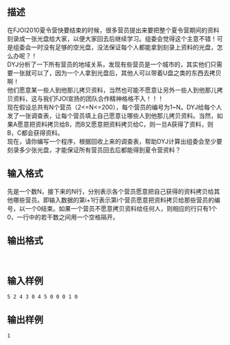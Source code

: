 ## 描述

在FJOI2010夏令营快要结束的时候，很多营员提出来要把整个夏令营期间的资料刻录成一张光盘给大家，以便大家回去后继续学习。组委会觉得这个主意不错！可是组委会一时没有足够的空光盘，没法保证每个人都能拿到刻录上资料的光盘，怎么办呢？！<br /> DYJ分析了一下所有营员的地域关系，发现有些营员是一个城市的，其实他们只需要一张就可以了，因为一个人拿到光盘后，其他人可以带着U盘之类的东西去拷贝啊！<br /> 他们愿意某一些人到他那儿拷贝资料，当然也可能不愿意让另外一些人到他那儿拷贝资料，这与我们FJOI宣扬的团队合作精神格格不入！！！<br /> 现在假设总共有N个营员（2<=N<=200），每个营员的编号为1~N。DYJ给每个人发了一张调查表，让每个营员填上自己愿意让哪些人到他那儿拷贝资料。当然，如果A愿意把资料拷贝给B，而B又愿意把资料拷贝给C，则一旦A获得了资料，则B，C都会获得资料。<br /> 现在，请你编写一个程序，根据回收上来的调查表，帮助DYJ计算出组委会至少要刻录多少张光盘，才能保证所有营员回去后都能得到夏令营资料？<br />

## 输入格式

先是一个数N，接下来的N行，分别表示各个营员愿意把自己获得的资料拷贝给其他哪些营员。即输入数据的第i+1行表示第i个营员愿意把资料拷贝给那些营员的编号，以一个0结束。如果一个营员不愿意拷贝资料给任何人，则相应的行只有1个0，一行中的若干数之间用一个空格隔开。

## 输出格式

 

## 输入样例

```plaintext
5 2 4 3 0 4 5 0 0 0 1 0
```

## 输出样例

```plaintext
1
```



 



 

